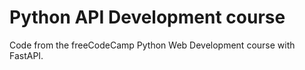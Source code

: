 # Python API Development course

Code from the freeCodeCamp Python Web Development course with FastAPI.